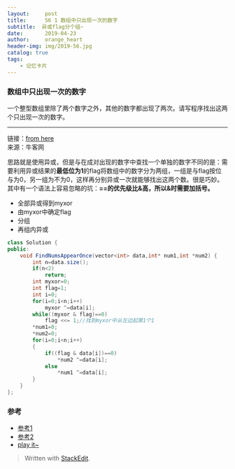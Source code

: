 ```yaml
---
layout:     post
title:      56 1 数组中只出现一次的数字
subtitle:  异或flag分个组~
date:       2019-04-23
author:     orange_heart
header-img: img/2019-56.jpg
catalog: true
tags:
    - 记忆卡片
---
```


###   数组中只出现一次的数字

一个整型数组里除了两个数字之外，其他的数字都出现了两次。请写程序找出这两个只出现一次的数字。

-----------

链接：[from here](https://www.nowcoder.com/profile/812641)  
来源：牛客网  
  
思路就是使用异或，但是与在成对出现的数字中查找一个单独的数字不同的是：需要利用异或结果的**最低位为1**的flag将数组中的数字分为两组，一组是与flag按位与为0，另一组为不为0，这样再分别异或一次就能够找出这两个数。很是巧妙。其中有一个语法上容易忽略的坑：**==的优先级比&高，所以&时需要加括号。**

 - 全部异或得到myxor
 - 由myxor中确定flag
 - 分组
 - 再组内异或

```java
class Solution {
public:
    void FindNumsAppearOnce(vector<int> data,int* num1,int *num2) {
        int n=data.size();
        if(n<2)
            return;
        int myxor=0;
        int flag=1;
        int i=0;
        for(i=0;i<n;i++)
            myxor ^=data[i];
        while((myxor & flag)==0)
            flag <<= 1;//找到myxor中从左边起第1个1
        *num1=0;
        *num2=0;
        for(i=0;i<n;i++)
        {
            if((flag & data[i])==0)
                *num2 ^=data[i];
            else
                *num1 ^=data[i];
        }
    }
};
```



### 参考

- [参考1](https://github.com/zhedahht/CodingInterviewChinese2)
- [参考2](https://github.com/gatieme/CodingInterviews)
- [play it~](https://www.nowcoder.com/practice/e02fdb54d7524710a7d664d082bb7811?tpId=13&tqId=11193&rp=2&ru=/ta/coding-interviews&qru=/ta/coding-interviews/question-ranking&tPage=2)



> Written with [StackEdit](https://stackedit.io/).

<head>
    <script src="https://cdn.mathjax.org/mathjax/latest/MathJax.js?config=TeX-AMS-MML_HTMLorMML" type="text/javascript"></script>
    <script type="text/x-mathjax-config">
        MathJax.Hub.Config({
            tex2jax: {
            skipTags: ['script', 'noscript', 'style', 'textarea', 'pre'],
            inlineMath: [['$','$']]
            }
        });
    </script>
</head>
<!--stackedit_data:
eyJoaXN0b3J5IjpbLTE1OTM1OTM0NzMsLTY4NTIwMDU2MywtMT
Q0NDAwMjE5M119
-->